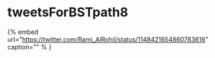 # tweetsForBSTpath8

{% embed url="https://twitter.com/Rami_AlRohil/status/1148421654860783616"  caption="" % }
